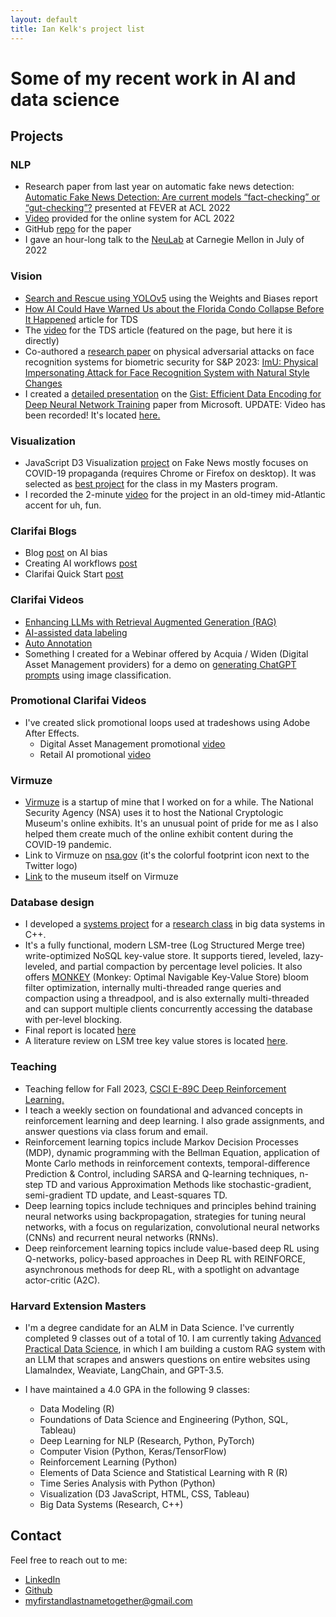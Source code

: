 ```yaml
---
layout: default
title: Ian Kelk's project list
---
```

# Some of my recent work in AI and data science

## Projects

### NLP
* Research paper from last year on automatic fake news detection: [Automatic Fake News Detection: Are current models “fact-checking” or “gut-checking”?](https://aclanthology.org/2022.fever-1.4/) presented at FEVER at ACL 2022
* [Video](https://www.youtube.com/watch?v=v4Ue97kzX8Q&t) provided for the online system for ACL 2022
* GitHub [repo](https://github.com/automatic-fake-news-detection) for the paper
* I gave an hour-long talk to the [NeuLab](https://www.cs.cmu.edu/~neulab/) at Carnegie Mellon in July of 2022

### Vision
* [Search and Rescue using YOLOv5](https://wandb.ai/iankelk/YOLOv5/reports/Search-and-Rescue-Augmentation-and-Preprocessing-on-Drone-Based-Water-Rescue-Images-with-YOLOv5---VmlldzoxOTk4MTI2?galleryTag=object-detection) using the Weights and Biases report
* [How AI Could Have Warned Us about the Florida Condo Collapse Before It Happened](https://towardsdatascience.com/how-a-i-can-prevent-future-building-collapses-before-they-happen-71c3bf3740b5) article for TDS
* The [video](https://www.youtube.com/watch?v=g4tnZTghSmg) for the TDS article (featured on the page, but here it is directly)
* Co-authored a [research paper](https://sp2023.ieee-security.org/program-papers.html) on physical adversarial attacks on face recognition systems for biometric security for S&P 2023: [ImU: Physical Impersonating Attack for Face Recognition System with Natural Style Changes](https://drive.google.com/file/d/1ewQSfJwTpHNtrRsdPiJNYB99_kcYtoCQ/view?usp=share_link)
* I created a [detailed presentation](https://docs.google.com/presentation/d/1y4qM_qi-XI1kPqrZSM5u1yzr4aN5kxTOLejfJPO-5nA/edit?usp=sharing) on the [Gist: Efficient Data Encoding for Deep Neural Network Training](https://www.microsoft.com/en-us/research/uploads/prod/2018/04/fiddle-gist-isca18.pdf) paper from Microsoft. UPDATE: Video has been recorded! It's located [here.](https://www.youtube.com/watch?v=dzdyO1WmlEE)

### Visualization
* JavaScript D3 Visualization [project](https://iankelk.github.io/fantastic-news/) on Fake News mostly focuses on COVID-19 propaganda (requires Chrome or Firefox on desktop). It was selected as [best project](https://www.cs171.org/2022/fame/) for the class in my Masters program.
* I recorded the 2-minute [video](https://www.youtube.com/watch?v=V8gTSvInKDA) for the project in an old-timey mid-Atlantic accent for uh, fun.

### Clarifai Blogs
* Blog [post](https://www.clarifai.com/blog/imperfections-in-the-machine-bias-in-ai) on AI bias
* Creating AI workflows [post](https://www.clarifai.com/blog/creating-workflows-in-clarifai-community)
* Clarifai Quick Start [post](https://www.clarifai.com/blog/image-predictions-quick-start)

### Clarifai Videos
* [Enhancing LLMs with Retrieval Augmented Generation (RAG)](https://www.youtube.com/watch?v=HbuOu9zq2UE)
* [AI-assisted data labeling](https://www.youtube.com/watch?v=hLMzm_vvMVg)
* [Auto Annotation](https://www.youtube.com/watch?v=q38eEf2dUoo)
* Something I created for a Webinar offered by Acquia / Widen (Digital Asset Management providers) for a demo on [generating ChatGPT prompts](https://www.youtube.com/watch?v=kMQbEcf3lps) using image classification.

### Promotional Clarifai Videos
* I've created slick promotional loops used at tradeshows using Adobe After Effects. 
	* Digital Asset Management promotional [video](https://www.youtube.com/watch?v=BFAvwt_Cahc)
	* Retail AI promotional [video](https://www.youtube.com/watch?v=5HMlx5SLobg)  

### Virmuze
* [Virmuze](https://virmuze.com/) is a startup of mine that I worked on for a while. The National Security Agency (NSA) uses it to host the National Cryptologic Museum's online exhibits. It's an unusual point of pride for me as I also helped them create much of the online exhibit content during the COVID-19 pandemic.
* Link to Virmuze on [nsa.gov](https://www.nsa.gov/museum/) (it's the colorful footprint icon next to the Twitter logo)
* [Link](https://virmuze.com/m/crypto-museum/) to the museum itself on Virmuze

### Database design
* I developed a [systems project](https://github.com/iankelk/cs265/) for a [research class](http://daslab.seas.harvard.edu/classes/cs265/) in big data systems in C++. 
* It's a fully functional, modern LSM-tree (Log Structured Merge tree) write-optimized NoSQL key-value store. It supports tiered, leveled, lazy-leveled, and partial compaction by percentage level policies. It also offers [MONKEY](https://stratos.seas.harvard.edu/files/stratos/files/monkeykeyvaluestore.pdf) (Monkey: Optimal Navigable Key-Value Store) bloom filter optimization, internally multi-threaded range queries and compaction using a threadpool, and is also externally multi-threaded and can support multiple clients concurrently accessing the database with per-level blocking.
* Final report is located [here](reports/Final_Report_Ian_Kelk.pdf)
* A literature review on LSM tree key value stores is located [here](reports/Literature_Review_Ian_Kelk.pdf).

### Teaching
* Teaching fellow for Fall 2023, [CSCI E-89C Deep Reinforcement Learning.](https://courses.dce.harvard.edu/?details&srcdb=202401&crn=16817)
* I teach a weekly section on foundational and advanced concepts in reinforcement learning and deep learning. I also grade assignments, and answer questions via class forum and email.
* Reinforcement learning topics include Markov Decision Processes (MDP), dynamic programming with the Bellman Equation, application of Monte Carlo methods in reinforcement contexts, temporal-difference Prediction & Control, including SARSA and Q-learning techniques, n-step TD and various Approximation Methods like stochastic-gradient, semi-gradient TD update, and Least-squares TD.
* Deep learning topics include techniques and principles behind training neural networks using backpropagation, strategies for tuning neural networks, with a focus on regularization, convolutional neural networks (CNNs) and recurrent neural networks (RNNs).
* Deep reinforcement learning topics include value-based deep RL using Q-networks, policy-based approaches in Deep RL with REINFORCE, asynchronous methods for deep RL, with a spotlight on advantage actor-critic (A2C).

### Harvard Extension Masters
* I'm a degree candidate for an ALM in Data Science. I've currently completed 9 classes out of a total of 10. I am currently taking [Advanced Practical Data Science](https://courses.dce.harvard.edu/?details&srcdb=202401&crn=17072), in which I am building a custom RAG system with an LLM that scrapes and answers questions on entire websites using LlamaIndex, Weaviate, LangChain, and GPT-3.5.

* I have maintained a 4.0 GPA in the following 9 classes:
	* Data Modeling (R)
	* Foundations of Data Science and Engineering (Python, SQL, Tableau)
	* Deep Learning for NLP (Research, Python, PyTorch)
	* Computer Vision (Python, Keras/TensorFlow)
	* Reinforcement Learning (Python)
	* Elements of Data Science and Statistical Learning with R (R)
	* Time Series Analysis with Python (Python)
	* Visualization (D3 JavaScript, HTML, CSS, Tableau)
	* Big Data Systems (Research, C++)

## Contact
Feel free to reach out to me:
* [LinkedIn](https://www.linkedin.com/in/iankelk/)
* [Github](https://github.com/iankelk)
* [myfirstandlastnametogether@gmail.com](mailto:myfirstandlastnametogether@gmail.com)
